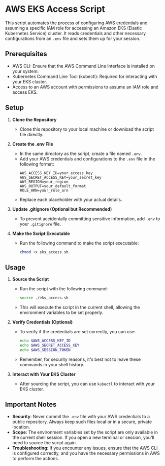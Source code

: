 # AWS EKS Access Script

This script automates the process of configuring AWS credentials and assuming a specific IAM role for accessing an Amazon EKS (Elastic Kubernetes Service) cluster. It reads credentials and other necessary configurations from an `.env` file and sets them up for your session.

## Prerequisites

- AWS CLI: Ensure that the AWS Command Line Interface is installed on your system.
- Kubernetes Command Line Tool (kubectl): Required for interacting with your EKS cluster.
- Access to an AWS account with permissions to assume an IAM role and access EKS.

## Setup

1. **Clone the Repository**
   - Clone this repository to your local machine or download the script file directly.

2. **Create the .env File**
   - In the same directory as the script, create a file named `.env`.
   - Add your AWS credentials and configurations to the `.env` file in the following format:
     ```
     AWS_ACCESS_KEY_ID=your_access_key
     AWS_SECRET_ACCESS_KEY=your_secret_key
     AWS_REGION=your_region
     AWS_OUTPUT=your_default_format
     ROLE_ARN=your_role_arn
     ```
   - Replace each placeholder with your actual details.

3. **Update .gitignore (Optional but Recommended)**
   - To prevent accidentally committing sensitive information, add `.env` to your `.gitignore` file.

4. **Make the Script Executable**
   - Run the following command to make the script executable:
     ```bash
     chmod +x eks_access.sh
     ```

## Usage

1. **Source the Script**
   - Run the script with the following command:
     ```bash
     source ./eks_access.sh
     ```
   - This will execute the script in the current shell, allowing the environment variables to be set properly.

2. **Verify Credentials (Optional)**
   - To verify if the credentials are set correctly, you can use:
     ```bash
     echo $AWS_ACCESS_KEY_ID
     echo $AWS_SECRET_ACCESS_KEY
     echo $AWS_SESSION_TOKEN
     ```
   - Remember, for security reasons, it's best not to leave these commands in your shell history.

3. **Interact with Your EKS Cluster**
   - After sourcing the script, you can use `kubectl` to interact with your EKS cluster.

## Important Notes

- **Security**: Never commit the `.env` file with your AWS credentials to a public repository. Always keep such files local or in a secure, private location.
- **Scope**: The environment variables set by the script are only available in the current shell session. If you open a new terminal or session, you'll need to source the script again.
- **Troubleshooting**: If you encounter any issues, ensure that the AWS CLI is configured correctly, and you have the necessary permissions in AWS to perform the actions.
